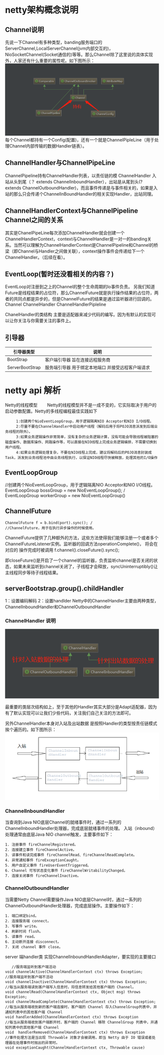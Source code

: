 # netty架构概念说明

## Channel说明
先说一下Channel有多种类型，banding服务端口的ServerChannel,LocalServerChannel(jvm内部交互的)，NioSocketChannel(Socket通信的)等等。那么Channel除了这里说的具体实现外，人家还有什么重要的属性呢。如下图所示：
![](img/channel.png)
每个Channel都持有一个Config(配置)，还有一个就是ChannelPipleLine（用于处理Channel内部传输的数据Handler链表）。

## ChannelHandler与ChannelPipeLine
ChannelPipeline持有ChannelHandler列表，以责任链的模
ChannelHandler 入站从头到尾（？ extends ChannelInboundHandler），出站是从尾到头(? extends ChannelOutboundHandler)，而且事件传递是与事件相关的，如果是入站的那么只会传递个ChannelInBoundHandler的相关实现Handler，出站同理。
## ChannelHandlerContext与ChannelPipeline Channel之间的关系
其实是ChanelPipeLine每次添加ChannelHandler就会创建一个ChannelHandlerContext，context与ChannelHandler是一对一的banding关系。当然可以理解为ChannelHandlerContext是ChannelPipeline和Channel的桥梁（即Channel与Handler之间做关联），context操作事件会传递给下一个ChannelHandler。（后续在看）。
## EventLoop(暂时还没看相关的内容？)
EventLoop对注册到之上的Channel的整个生命周期的Io事件负责。
另我们知道Future是线程结果的占位符，那么ChannelFuture就是执行操作结果的占位符，两者的共同点都是异步的，但是ChannelFuture的结果是通过监听器进行回调的。
Channel ChannelHandler ChannelHandlerPipleline 

ChanelHandler的类结构 主要是适配器来减少代码的编写。因为有默认的实现可以让你关注与你需要关注的事件上。

## 引导器
|引导器类型|说明
|--|--
|BootStrap|客户端引导器 旨在连接远程服务商
|ServerBootStrap|服务端引导器 用于绑定本地端口 并接受远程客户端请求

# netty api 解析
Netty的线程模型
　　Netty的线程模型并不是一成不变的，它实际取决于用户的启动参数配置。Netty的多线程编程最佳实践如下
              
         1:创建两个NioEventLoopGroup，用于逻辑隔离NIO Acceptor和NIO I/O线程。
         2:尽量不要在ChannelHandler中启动用户线程（解码后用于将POJO消息派发到后端业务线程的除外）。
         3:如果业务逻辑操作非常简单，没有复杂的业务逻辑计算，没有可能会导致线程被阻塞的磁盘操作、数据库操作、网路操作等，可以直接在NIO线程上完成业务逻辑编排，不需要切换到用户线程。
         4:如果业务逻辑处理复杂，不要在NIO线程上完成，建议将解码后的POJO消息封装成Task，派发到业务线程池中由业务线程执行，以保证NIO线程尽快被释放，处理其他的I/O操作


## EventLoopGroup
//创建两个NioEventLoopGroup，用于逻辑隔离NIO Acceptor和NIO I/O线程。
   EventLoopGroup bossGroup = new NioEventLoopGroup(); /
    EventLoopGroup workerGroup = new NioEventLoopGroup()
## ChannelFuture
    ChannelFuture f = b.bind(port).sync(); /
    //ChannelFuture，用于在执行异步操作的时候使用。
ChannelFuture提供了几种额外的方法，这些方法使得我们能够注册一个或者多个
ChannelFutureListener实例。监听器的回调方法operationComplete()， 将会在对应的
操作完成时被调用
f.channel().closeFuture().sync();

即closeFuture()是开启了一个channel的监听器，负责监听channel是否关闭的状态，如果未来监听到channel关闭了，子线程才会释放，syncUninterruptibly()让主线程同步等待子线程结果。
##  serverBootstrap.group().childHandler
1：设置编码解码
2：设置handlder
Netty中的ChannelHandler主要由两种类型，ChannelInboundHandler和ChannelOutboundHandler

### ChannelHandler 说明
![](img/channelhandler.png)

最重要的类层次结构如上，至于其他的Handler其实大部分是Adapt适配器，因为有了默认实现可以让我们少些代码，关注我们自己关注的方法即可。

另外ChannelHandler本身对入站及出站数据 是按照Handler的类型按责任链模式挨个遍历的。如下图所示：
![](img/channelh2.png)
###  ChannelInboundHandler
当查询到Java NIO底层Channel的就绪事件时，通过一系列的ChannelInboundHandler处理器，完成底层就绪事件的处理。
入站（inbound）处理通常由底层Java NIO channel触发，主要事件如下：
    
    1. 注册事件 fireChannelRegistered。
    2. 连接建立事件 fireChannelActive。
    3. 读事件和读完成事件 fireChannelRead、fireChannelReadComplete。
    4. 异常通知事件 fireExceptionCaught。
    5. 用户自定义事件 fireUserEventTriggered。
    6. Channel 可写状态变化事件 fireChannelWritabilityChanged。
    7. 连接关闭事件 fireChannelInactive。
###  ChannelOutboundHandler
当需要Netty Channel需要操作Java NIO底层Channel时，通过一系列的ChannelOutboundHandler处理器，完成底层操作。主要操作如下：

    1. 端口绑定bind。
    2. 连接服务端 connect。
    3. 写事件 write。
    4. 刷新时间 flush。
    5. 读事件 read。
    6. 主动断开连接 disconnect。
    7. 关闭 channel 事件 close。
  
   server 端handler类 实现ChannelInboundHandlerAdapter，要实现的主要接口
            
       //服务端监听到客户端活动
    void channelActive(ChannelHandlerContext ctx) throws Exception;
    //服务端监听到客户端不活动
    void channelInactive(ChannelHandlerContext ctx) throws Exception;
    //每当从服务端读到客户端写入信息时，将信息转发给其他客户端的 Channel。
    void channelRead(ChannelHandlerContext ctx, Object msg) throws Exception;
    void channelReadComplete(ChannelHandlerContext ctx) throws Exception;
    //每当从服务端收到新的客户端连接时，客户端的 Channel 存入ChannelGroup列表中，并通知列表中的其他客户端 Channel
    void handlerAdded(ChannelHandlerContext ctx) throws Exception
    //每当从服务端收到客户端断开时，客户端的 Channel 移除 ChannelGroup 列表中，并通知列表中的其他客户端 Channel
    void  handlerRemoved(ChannelHandlerContext ctx) throws Exception
    //事件处理方法是当出现 Throwable 对象才会被调用，即当 Netty 由于 IO 错误或者处理器在处理事件时抛出的异常时。
    void exceptionCaught(ChannelHandlerContext ctx, Throwable cause)
